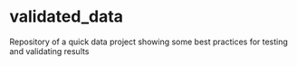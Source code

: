 # validated_data
Repository of a quick data project showing some best practices for testing and validating results
